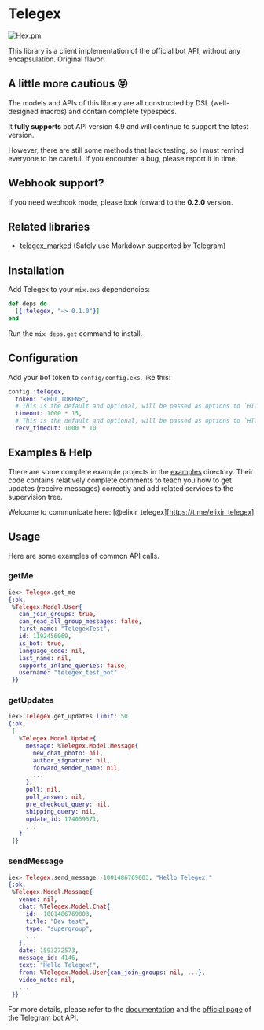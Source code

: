 # Telegex

[![Hex.pm](https://img.shields.io/hexpm/v/telegex.svg)](http://hex.pm/packages/telegex)

This library is a client implementation of the official bot API, without any encapsulation. Original flavor!

## A little more cautious 😝

The models and APIs of this library are all constructed by DSL (well-designed macros) and contain complete typespecs.

It **fully supports** bot API version 4.9 and will continue to support the latest version.

However, there are still some methods that lack testing, so I must remind everyone to be careful. If you encounter a bug, please report it in time.

## Webhook support?

If you need webhook mode, please look forward to the **0.2.0** version.

## Related libraries

- [telegex_marked](https://github.com/Hentioe/telegex_marked) (Safely use Markdown supported by Telegram)

## Installation

Add Telegex to your `mix.exs` dependencies:

```elixir
def deps do
  [{:telegex, "~> 0.1.0"}]
end
```

Run the `mix deps.get` command to install.

## Configuration

Add your bot token to `config/config.exs`, like this:

```elixir
config :telegex,
  token: "<BOT_TOKEN>",
  # This is the default and optional, will be passed as options to `HTTPoison.post/4`.
  timeout: 1000 * 15,
  # This is the default and optional, will be passed as options to `HTTPoison.post/4`.
  recv_timeout: 1000 * 10
```

## Examples & Help

There are some complete example projects in the [examples](https://github.com/Hentioe/telegex/tree/master/examples/) directory. Their code contains relatively complete comments to teach you how to get updates (receive messages) correctly and add related services to the supervision tree.

Welcome to communicate here: [@elixir_telegex][https://t.me/elixir_telegex]

## Usage

Here are some examples of common API calls.

### getMe

```elixir
iex> Telegex.get_me
{:ok,
 %Telegex.Model.User{
   can_join_groups: true,
   can_read_all_group_messages: false,
   first_name: "TelegexTest",
   id: 1192456069,
   is_bot: true,
   language_code: nil,
   last_name: nil,
   supports_inline_queries: false,
   username: "telegex_test_bot"
 }}
```

### getUpdates

```elixir
iex> Telegex.get_updates limit: 50
{:ok,
 [
   %Telegex.Model.Update{
     message: %Telegex.Model.Message{
       new_chat_photo: nil,
       author_signature: nil,
       forward_sender_name: nil,
       ...
     },
     poll: nil,
     poll_answer: nil,
     pre_checkout_query: nil,
     shipping_query: nil,
     update_id: 174059571,
     ...
   }
 ]}
```

### sendMessage

```elixir
iex> Telegex.send_message -1001486769003, "Hello Telegex!"
{:ok,
 %Telegex.Model.Message{
   venue: nil,
   chat: %Telegex.Model.Chat{
     id: -1001486769003,
     title: "Dev test",
     type: "supergroup",
     ...
   },
   date: 1593272573,
   message_id: 4146,
   text: "Hello Telegex!",
   from: %Telegex.Model.User{can_join_groups: nil, ...},
   video_note: nil,
   ...
 }}
```

For more details, please refer to the [documentation](https://hexdocs.pm/telegex/Telegex.html) and the [official page](https://core.telegram.org/bots/api) of the Telegram bot API.
